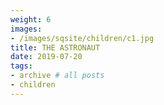 ```yaml
---
weight: 6
images:
- /images/sqsite/children/c1.jpg
title: THE ASTRONAUT
date: 2019-07-20
tags:
- archive # all posts
- children
---
```


